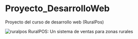 # Proyecto_DesarrolloWeb
Proyecto del curso de desarrollo web (RuralPos)

![ruralpos](https://github.com/user-attachments/assets/9b8d3911-5ff9-426d-9910-5135f8ecbf7d)
RuralPOS: Un sistema de ventas para zonas rurales

